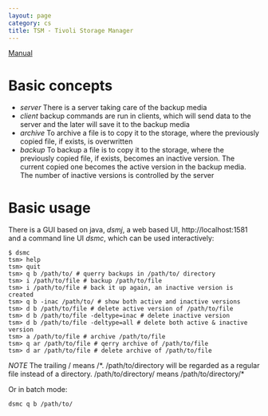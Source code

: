 ```yaml
---
layout: page
category: cs
title: TSM - Tivoli Storage Manager
---
```

[Manual](http://accc.uic.edu/service/backups/manuals)

Basic concepts
==============
- *server* There is a server taking care of the backup media
- *client* backup commands are run in clients, which will send data to the
  server and the later will save it to the backup media 
- *archive* To archive a file is to copy it to the storage, where the
  previously copied file, if exists, is overwritten
- *backup* To backup a file is to copy it to the storage, where the previously
  copied file, if exists, becomes an inactive version. The current copied one
  becomes the active version in the backup media. The number of inactive
  versions is controlled by the server

Basic usage
===========

There is a GUI based on java, _dsmj_, a web based UI, http://localhost:1581 and
a command line UI _dsmc_, which can be used interactively:

    $ dsmc
    tsm> help
    tsm> quit
    tsm> q b /path/to/ # querry backups in /path/to/ directory
    tsm> i /path/to/file # backup /path/to/file
    tsm> i /path/to/file # back it up again, an inactive version is created
    tsm> q b -inac /path/to/ # show both active and inactive versions
    tsm> d b /path/to/file # delete active version of /path/to/file
    tsm> d b /path/to/file -deltype=inac # delete inactive version
    tsm> d b /path/to/file -deltype=all # delete both active & inactive version
    tsm> a /path/to/file # archive /path/to/file
    tsm> q ar /path/to/file # qerry archive of /path/to/file
    tsm> d ar /path/to/file # delete archive of /path/to/file

*NOTE* The trailing / means /\*. /path/to/directory will be regarded as a
regular file instead of a directory. /path/to/directory/ means
/path/to/directory/\*

Or in batch mode:

    dsmc q b /path/to/

